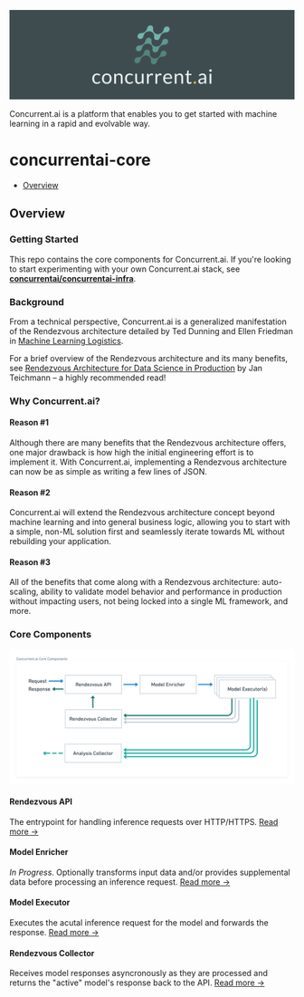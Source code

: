 ![Header](https://github.com/concurrentai/concurrentai-core/raw/master/misc/images/header.png)

Concurrent.ai is a platform that enables you to get started with machine learning in a rapid and evolvable way.

# concurrentai-core

- [Overview](https://github.com/concurrentai/concurrentai-core/tree/readme#getting-started)

## Overview

### Getting Started

This repo contains the core components for Concurrent.ai. If you're looking to start experimenting with your own Concurrent.ai stack, see **[concurrentai/concurrentai-infra](https://github.com/concurrentai/concurrentai-infra)**.

### Background

From a technical perspective, Concurrent.ai is a generalized manifestation of the Rendezvous architecture detailed by Ted Dunning and Ellen Friedman in [Machine Learning Logistics](https://www.oreilly.com/library/view/machine-learning-logistics/9781491997628/).

For a brief overview of the Rendezvous architecture and its many benefits, see [Rendezvous Architecture for Data Science in Production](https://towardsdatascience.com/rendezvous-architecture-for-data-science-in-production-79c4d48f12b) by Jan Teichmann – a highly recommended read!

### Why Concurrent.ai?

#### Reason #1

Although there are many benefits that the Rendezvous architecture offers, one major drawback is how high the initial engineering effort is to implement it. With Concurrent.ai, implementing a Rendezvous architecture can now be as simple as writing a few lines of JSON.

#### Reason #2

Concurrent.ai will extend the Rendezvous architecture concept beyond machine learning and into general business logic, allowing you to start with a simple, non-ML solution first and seamlessly iterate towards ML without rebuilding your application.

#### Reason #3

All of the benefits that come along with a Rendezvous architecture: auto-scaling, ability to validate model behavior and performance in production without impacting users, not being locked into a single ML framework, and more.

### Core Components

![Core Components](https://github.com/concurrentai/concurrentai-core/raw/master/misc/diagrams/Concurrent.ai%20Core%20Components.png)

#### Rendezvous API

The entrypoint for handling inference requests over HTTP/HTTPS. [Read more →]()

#### Model Enricher

_In Progress_. Optionally transforms input data and/or provides supplemental data before processing an inference request. [Read more →]()

#### Model Executor

Executes the acutal inference request for the model and forwards the response. [Read more →]()

#### Rendezvous Collector

Receives model responses asyncronously as they are processed and returns the "active" model's response back to the API. [Read more →]()
